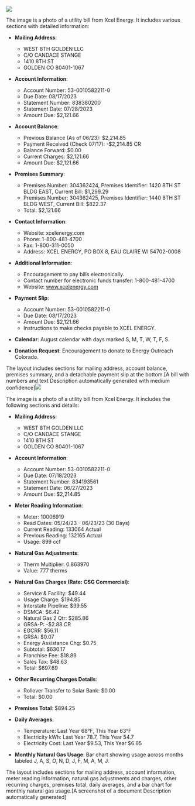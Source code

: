 ![](images/img-0.jpeg)

The image is a photo of a utility bill from Xcel Energy. It includes various sections with detailed information:

- **Mailing Address**: 
  - WEST 8TH GOLDEN LLC
  - C/O CANDACE STANGE
  - 1410 8TH ST
  - GOLDEN CO 80401-1067

- **Account Information**:
  - Account Number: 53-0010582211-0
  - Due Date: 08/17/2023
  - Statement Number: 838380200
  - Statement Date: 07/28/2023
  - Amount Due: $2,121.66

- **Account Balance**:
  - Previous Balance (As of 06/23): $2,214.85
  - Payment Received (Check 07/17): -$2,214.85 CR
  - Balance Forward: $0.00
  - Current Charges: $2,121.66
  - Amount Due: $2,121.66

- **Premises Summary**:
  - Premises Number: 304362424, Premises Identifier: 1420 8TH ST BLDG EAST, Current Bill: $1,299.29
  - Premises Number: 304362425, Premises Identifier: 1440 8TH ST BLDG WEST, Current Bill: $822.37
  - Total: $2,121.66

- **Contact Information**:
  - Website: xcelenergy.com
  - Phone: 1-800-481-4700
  - Fax: 1-800-311-0050
  - Address: XCEL ENERGY, PO BOX 8, EAU CLAIRE WI 54702-0008

- **Additional Information**:
  - Encouragement to pay bills electronically.
  - Contact number for electronic funds transfer: 1-800-481-4700
  - Website: www.xcelenergy.com

- **Payment Slip**:
  - Account Number: 53-0010582211-0
  - Due Date: 08/17/2023
  - Amount Due: $2,121.66
  - Instructions to make checks payable to XCEL ENERGY.

- **Calendar**: August calendar with days marked S, M, T, W, T, F, S.

- **Donation Request**: Encouragement to donate to Energy Outreach Colorado.

The layout includes sections for mailing address, account balance, premises summary, and a detachable payment slip at the bottom.[A bill with numbers and text Description automatically generated with medium confidence]![](images/img-1.jpeg)

The image is a photo of a utility bill from Xcel Energy. It includes the following sections and details:

- **Mailing Address**: 
  - WEST 8TH GOLDEN LLC
  - C/O CANDACE STANGE
  - 1410 8TH ST
  - GOLDEN CO 80401-1067

- **Account Information**:
  - Account Number: 53-0010582211-0
  - Due Date: 07/18/2023
  - Statement Number: 834193561
  - Statement Date: 06/27/2023
  - Amount Due: $2,214.85

- **Meter Reading Information**:
  - Meter: 10006919
  - Read Dates: 05/24/23 - 06/23/23 (30 Days)
  - Current Reading: 133064 Actual
  - Previous Reading: 132165 Actual
  - Usage: 899 ccf

- **Natural Gas Adjustments**:
  - Therm Multiplier: 0.863970
  - Value: 777 therms

- **Natural Gas Charges (Rate: CSG Commercial)**:
  - Service & Facility: $49.44
  - Usage Charge: $194.85
  - Interstate Pipeline: $39.55
  - DSMCA: $6.42
  - Natural Gas 2 Qtr: $285.86
  - GRSA-P: -$2.88 CR
  - EGCRR: $56.11
  - GRSA: $0.07
  - Energy Assistance Chg: $0.75
  - Subtotal: $630.17
  - Franchise Fee: $18.89
  - Sales Tax: $48.63
  - Total: $697.69

- **Other Recurring Charges Details**:
  - Rollover Transfer to Solar Bank: $0.00
  - Total: $0.00

- **Premises Total**: $894.25

- **Daily Averages**:
  - Temperature: Last Year 68°F, This Year 63°F
  - Electricity kWh: Last Year 78.7, This Year 54.7
  - Electricity Cost: Last Year $9.53, This Year $6.65

- **Monthly Natural Gas Usage**: Bar chart showing usage across months labeled J, A, S, O, N, D, J, F, M, A, M, J.

The layout includes sections for mailing address, account information, meter reading information, natural gas adjustments and charges, other recurring charges, premises total, daily averages, and a bar chart for monthly natural gas usage.[A screenshot of a document Description automatically generated]
